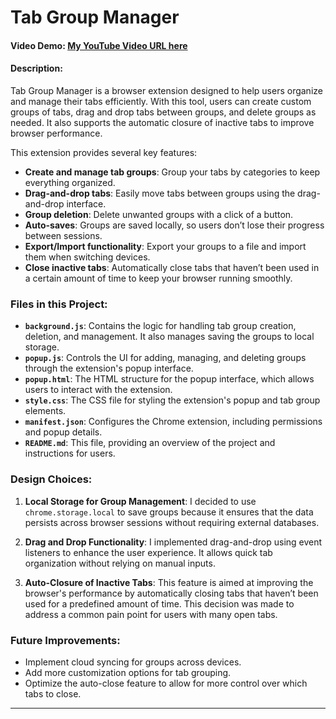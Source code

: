 # Tab Group Manager

#### Video Demo: [My YouTube Video URL here](https://www.youtube.com/watch?v=uDasr3_bfyw)

#### Description:

Tab Group Manager is a browser extension designed to help users organize and manage their tabs efficiently. With this tool, users can create custom groups of tabs, drag and drop tabs between groups, and delete groups as needed. It also supports the automatic closure of inactive tabs to improve browser performance.

This extension provides several key features:
- **Create and manage tab groups**: Group your tabs by categories to keep everything organized.
- **Drag-and-drop tabs**: Easily move tabs between groups using the drag-and-drop interface.
- **Group deletion**: Delete unwanted groups with a click of a button.
- **Auto-saves**: Groups are saved locally, so users don’t lose their progress between sessions.
- **Export/Import functionality**: Export your groups to a file and import them when switching devices.
- **Close inactive tabs**: Automatically close tabs that haven’t been used in a certain amount of time to keep your browser running smoothly.

### Files in this Project:

- **`background.js`**: Contains the logic for handling tab group creation, deletion, and management. It also manages saving the groups to local storage.
- **`popup.js`**: Controls the UI for adding, managing, and deleting groups through the extension's popup interface.
- **`popup.html`**: The HTML structure for the popup interface, which allows users to interact with the extension.
- **`style.css`**: The CSS file for styling the extension's popup and tab group elements.
- **`manifest.json`**: Configures the Chrome extension, including permissions and popup details.
- **`README.md`**: This file, providing an overview of the project and instructions for users.

### Design Choices:

1. **Local Storage for Group Management**: I decided to use `chrome.storage.local` to save groups because it ensures that the data persists across browser sessions without requiring external databases.
   
2. **Drag and Drop Functionality**: I implemented drag-and-drop using event listeners to enhance the user experience. It allows quick tab organization without relying on manual inputs.

3. **Auto-Closure of Inactive Tabs**: This feature is aimed at improving the browser's performance by automatically closing tabs that haven’t been used for a predefined amount of time. This decision was made to address a common pain point for users with many open tabs.

### Future Improvements:
- Implement cloud syncing for groups across devices.
- Add more customization options for tab grouping.
- Optimize the auto-close feature to allow for more control over which tabs to close.

---
